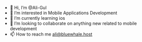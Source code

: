- 👋 Hi, I’m @Ali-Gul
- 👀 I’m interested in Mobile Applications Development
- 🌱 I’m currently learning ios
- 💞️ I’m looking to collaborate on anything new related to mobile development
- 📫 How to reach me ali@bluewhale.host

<!---
Ali-Gul/Ali-Gul is a ✨ special ✨ repository because its `README.md` (this file) appears on your GitHub profile.
You can click the Preview link to take a look at your changes.
--->
